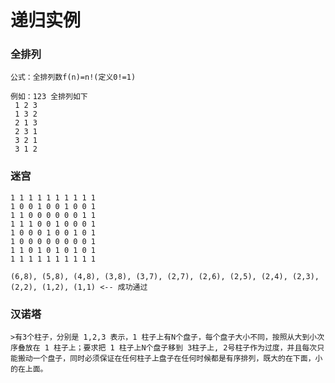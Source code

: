 # 递归实例

### 全排列
	公式：全排列数f(n)=n!(定义0!=1)
~~~
例如：123 全排列如下
 1 2 3
 1 3 2
 2 1 3
 2 3 1
 3 2 1
 3 1 2
~~~
	
	
### 迷宫
~~~
1 1 1 1 1 1 1 1 1 1 
1 0 0 1 0 0 1 0 0 1 
1 1 0 0 0 0 0 0 1 1 
1 1 1 0 0 1 0 0 0 1 
1 0 0 0 1 0 0 1 0 1 
1 0 0 0 0 0 0 0 0 1 
1 1 0 1 0 1 0 1 0 1 
1 1 1 1 1 1 1 1 1 1 

(6,8), (5,8), (4,8), (3,8), (3,7), (2,7), (2,6), (2,5), (2,4), (2,3), (2,2), (1,2), (1,1) <-- 成功通过
~~~


### 汉诺塔
	>有3个柱子，分别是 1,2,3 表示，1 柱子上有N个盘子，每个盘子大小不同，按照从大到小次序叠放在 1 柱子上；要求把 1 柱子上N个盘子移到 3柱子上, 2号柱子作为过度，并且每次只能搬动一个盘子，同时必须保证在任何柱子上盘子在任何时候都是有序排列，既大的在下面，小的在上面。
	
	